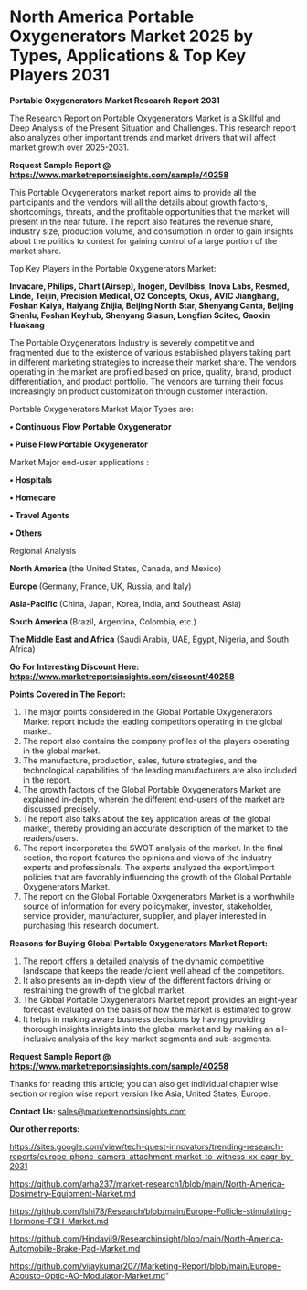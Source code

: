 # North America Portable Oxygenerators Market 2025 by Types, Applications & Top Key Players 2031

<strong>Portable Oxygenerators Market Research Report 2031</strong>

The Research Report on Portable Oxygenerators Market is a Skillful and Deep Analysis of the Present Situation and Challenges. This research report also analyzes other important trends and market drivers that will affect market growth over 2025-2031.

<strong>Request Sample Report @ <a href=https://www.marketreportsinsights.com/sample/40258>https://www.marketreportsinsights.com/sample/40258</a></strong>

This Portable Oxygenerators market report aims to provide all the participants and the vendors will all the details about growth factors, shortcomings, threats, and the profitable opportunities that the market will present in the near future. The report also features the revenue share, industry size, production volume, and consumption in order to gain insights about the politics to contest for gaining control of a large portion of the market share.

Top Key Players in the Portable Oxygenerators Market:

<strong>Invacare, Philips, Chart (Airsep), Inogen, Devilbiss, Inova Labs, Resmed, Linde, Teijin, Precision Medical, O2 Concepts, Oxus, AVIC Jianghang, Foshan Kaiya, Haiyang Zhijia, Beijing North Star, Shenyang Canta, Beijing Shenlu, Foshan Keyhub, Shenyang Siasun, Longfian Scitec, Gaoxin Huakang</strong>

The Portable Oxygenerators Industry is severely competitive and fragmented due to the existence of various established players taking part in different marketing strategies to increase their market share. The vendors operating in the market are profiled based on price, quality, brand, product differentiation, and product portfolio. The vendors are turning their focus increasingly on product customization through customer interaction.

Portable Oxygenerators Market Major Types are:

<strong>•  Continuous Flow Portable Oxygenerator

•  Pulse Flow Portable Oxygenerator</strong>

Market Major end-user applications :

<strong>•  Hospitals

•  Homecare

•  Travel Agents

•  Others</strong>

Regional Analysis

</u><strong><b>North America</b></strong> (the United States, Canada, and Mexico)

<strong><b>Europe </b></strong>(Germany, France, UK, Russia, and Italy)

<strong><b>Asia-Pacific</b></strong> (China, Japan, Korea, India, and Southeast Asia)

<strong><b>South America</b></strong> (Brazil, Argentina, Colombia, etc.)

<strong><b>The Middle East and Africa</b></strong> (Saudi Arabia, UAE, Egypt, Nigeria, and South Africa)

<strong>Go For Interesting Discount Here: <a href=https://www.marketreportsinsights.com/discount/40258>https://www.marketreportsinsights.com/discount/40258</a></strong>

<strong>Points Covered in The Report:</strong>
<ol>
  <li>The major points considered in the Global Portable Oxygenerators Market report include the leading competitors operating in the global market.</li>
  <li>The report also contains the company profiles of the players operating in the global market.</li>
  <li>The manufacture, production, sales, future strategies, and the technological capabilities of the leading manufacturers are also included in the report.</li>
  <li>The growth factors of the Global Portable Oxygenerators Market are explained in-depth, wherein the different end-users of the market are discussed precisely.</li>
  <li>The report also talks about the key application areas of the global market, thereby providing an accurate description of the market to the readers/users.</li>
  <li>The report incorporates the SWOT analysis of the market. In the final section, the report features the opinions and views of the industry experts and professionals. The experts analyzed the export/import policies that are favorably influencing the growth of the Global Portable Oxygenerators Market.</li>
  <li>The report on the Global Portable Oxygenerators Market is a worthwhile source of information for every policymaker, investor, stakeholder, service provider, manufacturer, supplier, and player interested in purchasing this research document.</li>
</ol>
<strong>Reasons for Buying Global Portable Oxygenerators Market Report:</strong>

<ol>
  <li>The report offers a detailed analysis of the dynamic competitive landscape that keeps the reader/client well ahead of the competitors.</li>
  <li>It also presents an in-depth view of the different factors driving or restraining the growth of the global market.</li>
  <li>The Global Portable Oxygenerators Market report provides an eight-year forecast evaluated on the basis of how the market is estimated to grow.</li>
  <li>It helps in making aware business decisions by having providing thorough insights insights into the global market and by making an all-inclusive analysis of the key market segments and sub-segments.</li>
</ol>
<strong>Request Sample Report @ <a href=https://www.marketreportsinsights.com/sample/40258>https://www.marketreportsinsights.com/sample/40258</a></strong>


Thanks for reading this article; you can also get individual chapter wise section or region wise report version like Asia, United States, Europe.

<strong>Contact Us:</strong>
sales@marketreportsinsights.com

<strong>Our other reports:</strong>

<a href=https://sites.google.com/view/tech-quest-innovators/trending-research-reports/europe-phone-camera-attachment-market-to-witness-xx-cagr-by-2031>https://sites.google.com/view/tech-quest-innovators/trending-research-reports/europe-phone-camera-attachment-market-to-witness-xx-cagr-by-2031</a>

<a href=https://github.com/arha237/market-research1/blob/main/North-America-Dosimetry-Equipment-Market.md>https://github.com/arha237/market-research1/blob/main/North-America-Dosimetry-Equipment-Market.md</a>

<a href=https://github.com/Ishi78/Research/blob/main/Europe-Follicle-stimulating-Hormone-FSH-Market.md>https://github.com/Ishi78/Research/blob/main/Europe-Follicle-stimulating-Hormone-FSH-Market.md</a>

<a href=https://github.com/Hindavii9/Researchinsight/blob/main/North-America-Automobile-Brake-Pad-Market.md>https://github.com/Hindavii9/Researchinsight/blob/main/North-America-Automobile-Brake-Pad-Market.md</a>

<a href=https://github.com/vijaykumar207/Marketing-Report/blob/main/Europe-Acousto-Optic-AO-Modulator-Market.md>https://github.com/vijaykumar207/Marketing-Report/blob/main/Europe-Acousto-Optic-AO-Modulator-Market.md</a>"
